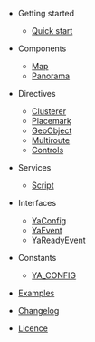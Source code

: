 - Getting started

  - [Quick start](quickstart.md 'Quick start | Angular Yandex Map')

- Components

  - [Map](components/map.md 'Map | Angular Yandex Map')
  - [Panorama](components/panorama.md 'Panorama | Angular Yandex Map')

- Directives

  - [Clusterer](directives/clusterer.md 'Clusterer | Angular Yandex Map')
  - [Placemark](directives/placemark.md 'Placemark | Angular Yandex Map')
  - [GeoObject](directives/geoobject.md 'GeoObject | Angular Yandex Map')
  - [Multiroute](directives/multiroute.md 'Multiroute | Angular Yandex Map')
  - [Controls](directives/controls.md 'Controls | Angular Yandex Map')

- Services

  - [Script](services/script.md 'Script | Angular Yandex Map')

- Interfaces

  - [YaConfig](interfaces/ya-config.md 'YaConfig | Angular Yandex Map')
  - [YaEvent](interfaces/event.md 'YaEvent | Angular Yandex Map')
  - [YaReadyEvent](interfaces/ya-ready-event.md 'YaReadyEvent | Angular Yandex Map')

- Constants

  - [YA_CONFIG](constants/ya-config.md 'YA_CONFIG | Angular Yandex Map')

- [Examples](examples.md 'Examples | Angular Yandex Map')
- [Changelog](https://github.com/ddubrava/angular8-yandex-maps/blob/develop/CHANGELOG.md)
- [Licence](https://github.com/ddubrava/angular8-yandex-maps/blob/develop/LICENSE.md)
